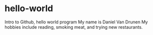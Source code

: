 # hello-world
Intro to Github, hello world program
My name is Daniel Van Drunen
My hobbies include reading, smoking meat, and trying new restaurants.
